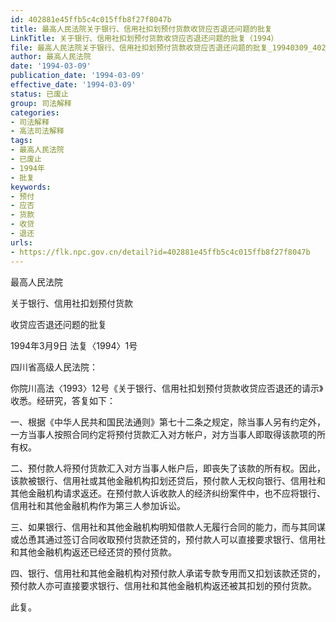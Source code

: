 ```yaml
---
id: 402881e45ffb5c4c015ffb8f27f8047b
title: 最高人民法院关于银行、信用社扣划预付货款收贷应否退还问题的批复
LinkTitle: 关于银行、信用社扣划预付货款收贷应否退还问题的批复（1994）
file: 最高人民法院关于银行、信用社扣划预付货款收贷应否退还问题的批复_19940309_402881e45ffb5c4c015ffb8f27f8047b.docx
author: 最高人民法院
date: '1994-03-09'
publication_date: '1994-03-09'
effective_date: '1994-03-09'
status: 已废止
group: 司法解释
categories:
- 司法解释
- 高法司法解释
tags:
- 最高人民法院
- 已废止
- 1994年
- 批复
keywords:
- 预付
- 应否
- 货款
- 收贷
- 退还
urls:
- https://flk.npc.gov.cn/detail?id=402881e45ffb5c4c015ffb8f27f8047b
---
```


最高人民法院

关于银行、信用社扣划预付货款

收贷应否退还问题的批复

1994年3月9日 法复〈1994〉1号

四川省高级人民法院：

你院川高法〈1993〉12号《关于银行、信用社扣划预付货款收贷应否退还的请示》收悉。经研究，答复如下：

一、根据《中华人民共和国民法通则》第七十二条之规定，除当事人另有约定外，一方当事人按照合同约定将预付货款汇入对方帐户，对方当事人即取得该款项的所有权。

二、预付款人将预付货款汇入对方当事人帐户后，即丧失了该款的所有权。因此，该款被银行、信用社或其他金融机构扣划还贷后，预付款人无权向银行、信用社和其他金融机构请求返还。在预付款人诉收款人的经济纠纷案件中，也不应将银行、信用社和其他金融机构作为第三人参加诉讼。

三、如果银行、信用社和其他金融机构明知借款人无履行合同的能力，而与其同谋或怂恿其通过签订合同收取预付货款还贷的，预付款人可以直接要求银行、信用社和其他金融机构返还已经还贷的预付货款。

四、银行、信用社和其他金融机构对预付款人承诺专款专用而又扣划该款还贷的，预付款人亦可直接要求银行、信用社和其他金融机构返还被其扣划的预付货款。

此复。
